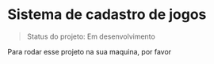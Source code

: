 <h1> Sistema de cadastro de jogos</h1>

>Status do projeto: Em desenvolvimento

Para rodar esse projeto na sua maquina, por favor
